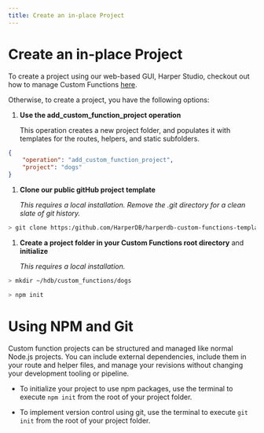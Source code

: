 ```yaml
---
title: Create an in-place Project
---
```


# Create an in-place Project

To create a project using our web-based GUI, Harper Studio, checkout out how to manage Custom Functions [here](../harper-studio/manage-functions).

Otherwise, to create a project, you have the following options:

1. **Use the add_custom_function_project operation**

    This operation creates a new project folder, and populates it with templates for the routes, helpers, and static subfolders.

```json
{
	"operation": "add_custom_function_project",
	"project": "dogs"
}
```

1. **Clone our public gitHub project template**

   _This requires a local installation. Remove the .git directory for a clean slate of git history._

```bash
> git clone https:/github.com/HarperDB/harperdb-custom-functions-template.git ~/hdb/custom_functions/dogs
```

1. **Create a project folder in your Custom Functions root directory** and **initialize**

   _This requires a local installation._

```bash
> mkdir ~/hdb/custom_functions/dogs
```

```bash
> npm init
```

# Using NPM and Git

Custom function projects can be structured and managed like normal Node.js projects. You can include external dependencies, include them in your route and helper files, and manage your revisions without changing your development tooling or pipeline.

- To initialize your project to use npm packages, use the terminal to execute `npm init` from the root of your project folder.

- To implement version control using git, use the terminal to execute `git init` from the root of your project folder.
